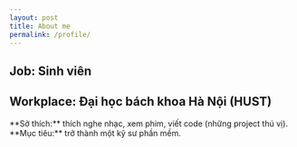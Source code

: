```yaml
---
layout: post
title: About me
permalink: /profile/
---
```

<h2>Job: Sinh viên</h2>
<h2>Workplace: Đại học bách khoa Hà Nội (HUST)</h2>
**Sở thích:** thích nghe nhạc, xem phim, viết code (những project thú vị).<br>
**Mục tiêu:** trở thành một kỹ sư phần mềm.


<object data="https://i.topcv.vn/tranvandiep?ref=2893858" type="application/html" width="1000px" height="1000px">
    <embed src="https://i.topcv.vn/tranvandiep?ref=2893858" width="1000px" height="1000px">
</object>
